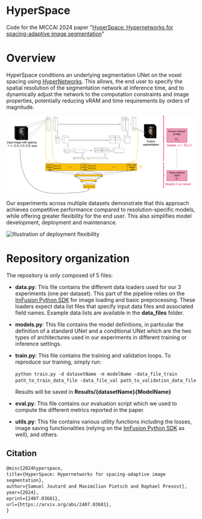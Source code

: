 # HyperSpace
Code for the MICCAI 2024 paper "[HyperSpace: Hypernetworks for spacing-adaptive image segmentation](https://arxiv.org/abs/2407.03681)"

# Overview

HyperSpace conditions an underlying segmentation UNet on the voxel spacing using [HyperNetworks](https://arxiv.org/abs/1609.09106). 
This allows, the end user to specify the spatial resolution of the segmentation network at inference time, and to 
dynamically adjust the network to the computation constraints and image properties, potentially reducing vRAM and time 
requirements by orders of magnitude.

![HyperSpace overview](images/HyperSpaceIllustration.png "HyperSpace overview")

Our experiments across multiple datasets demonstrate that this approach achieves competitive performance compared to resolution-specific models, while offering greater flexibility for the end user. This also simplifies model development, deployment and maintenance.

![Illustration of deployment flexibility](images/Suite_illustration.png "Illustration of deployment flexibility")

# Repository organization

The repository is only composed of 5 files:

- **data.py**: This file contains the different data loaders used for our 3 experiments (one per dataset). This part of the pipeline relies on the [ImFusion Python SDK](https://docs.imfusion.com/python/) for image loading and basic preprocessing. These loaders expect data list files that specify input data files and associated field names. Example data lists are available in the **data_files** folder.

- **models.py**: This file contains the model definitions, in particular the definition of a standard UNet and a conditional UNet which are the two types of architectures used in our experiments in different training or inference settings.

- **train.py**: This file contains the training and validation loops. To reproduce our training, simply run:

    `python train.py -d datasetName -m modelName -data_file_train path_to_train_data_file -data_file_val path_to_validation_data_file`

    Results will be saved in **Results/{datasetName}{ModelName}**

- **eval.py**: This file contains our evaluation script which we used to compute the different metrics reported in the paper.

- **utils.py**: This file contains various utility functions including the losses, image saving functionalities (relying on the [ImFusion Python SDK](https://docs.imfusion.com/python/) as well), and others.


## Citation

```
@misc{2024hyperspace,
title={HyperSpace: Hypernetworks for spacing-adaptive image segmentation}, 
author={Samuel Joutard and Maximilian Pietsch and Raphael Prevost},
year={2024},
eprint={2407.03681},
url={https://arxiv.org/abs/2407.03681}, 
}
```

